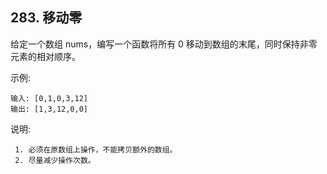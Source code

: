 ## 283. 移动零
给定一个数组 nums，编写一个函数将所有 0 移动到数组的末尾，同时保持非零元素的相对顺序。

示例:

    输入: [0,1,0,3,12]
    输出: [1,3,12,0,0]

说明:

     1. 必须在原数组上操作，不能拷贝额外的数组。
     2. 尽量减少操作次数。


